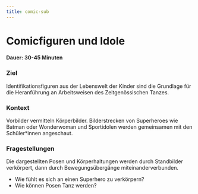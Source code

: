 ```yaml
---
title: comic-sub
---
```


# Comicfiguren und Idole

#### Dauer: 30-45 Minuten

### Ziel

Identifikationsfiguren aus der Lebenswelt der Kinder sind die Grundlage für die Heranführung an Arbeitsweisen des Zeitgenössischen Tanzes.

### Kontext

Vorbilder vermitteln Körperbilder. Bilderstrecken von Superheroes wie Batman oder Wonderwoman und Sportidolen werden gemeinsamen mit den Schüler*innen angeschaut.

### Fragestellungen

Die dargestellten Posen und Körperhaltungen werden durch Standbilder verkörpert, dann durch Bewegungsübergänge miteinanderverbunden.

* Wie fühlt es sich an einen Superhero zu verkörpern?
* Wie können Posen Tanz werden?
